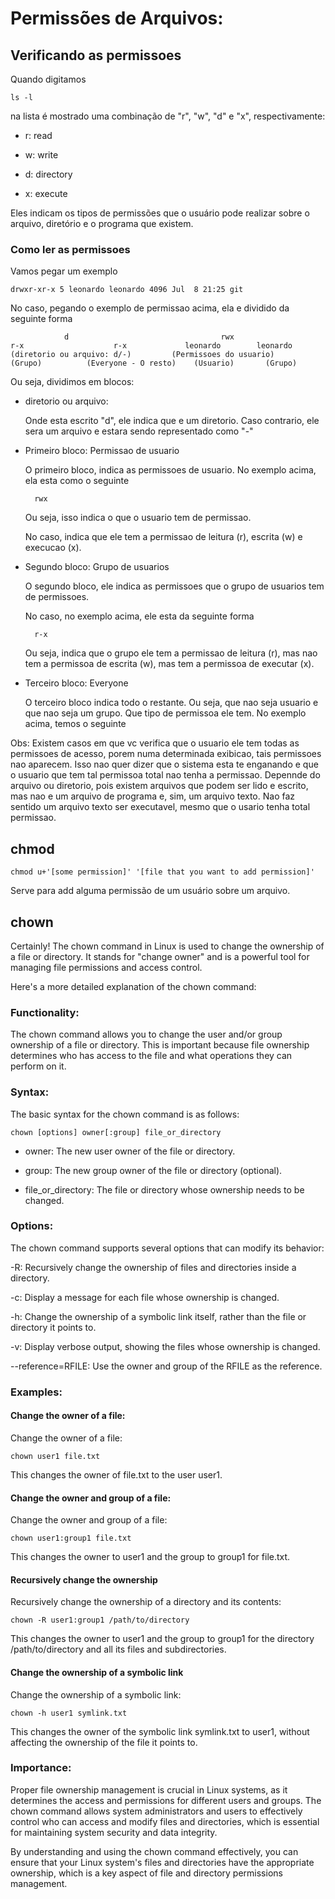 # Permissões de Arquivos: 

## Verificando as permissoes
Quando digitamos

    ls -l
    
na lista é mostrado uma combinação de "r", "w", "d" e "x", respectivamente:

- r: read

- w: write

- d: directory

- x: execute

Eles indicam os tipos de permissões que o usuário pode realizar sobre o arquivo, diretório e o programa que existem.

### Como ler as permissoes
Vamos pegar um exemplo

    drwxr-xr-x 5 leonardo leonardo 4096 Jul  8 21:25 git

No caso, pegando o exemplo de permissao acima, ela e dividido da seguinte forma

                d                                  rwx                   r-x                    r-x             leonardo        leonardo
    (diretorio ou arquivo: d/-)         (Permissoes do usuario)        (Grupo)          (Everyone - O resto)    (Usuario)       (Grupo)

Ou seja, dividimos em blocos:

- diretorio ou arquivo:

    Onde esta escrito "d", ele indica que e um diretorio. Caso contrario, ele sera um arquivo e estara sendo representado como "-"

- Primeiro bloco: Permissao de usuario

    O primeiro bloco, indica as permissoes de usuario. No exemplo acima, ela esta como o seguinte

        rwx

    Ou seja, isso indica o que o usuario tem de permissao.

    No caso, indica que ele tem a permissao de leitura (r), escrita (w) e execucao (x).

- Segundo bloco: Grupo de usuarios

    O segundo bloco, ele indica as permissoes que o grupo de usuarios tem de permissoes.

    No caso, no exemplo acima, ele esta da seguinte forma

        r-x

    Ou seja, indica que o grupo ele tem a permissao de leitura (r), mas nao tem a permissoa de escrita (w), mas tem a permissoa de executar (x).

- Terceiro bloco: Everyone

    O terceiro bloco indica todo o restante. Ou seja, que nao seja usuario e que nao seja um grupo. Que tipo de permissoa ele tem. No exemplo acima, temos o seguinte



Obs: Existem casos em que vc verifica que o usuario ele tem todas as permissoes de acesso, porem numa determinada exibicao, tais permissoes nao aparecem. Isso nao quer dizer que o sistema esta te enganando e que o usuario que tem tal permissoa total nao tenha a permissao. Depennde do arquivo ou diretorio, pois existem arquivos que podem ser lido e escrito, mas nao e um arquivo de programa e, sim, um arquivo texto. Nao faz sentido um arquivo texto ser executavel, mesmo que o usario tenha total permissao.

## chmod

    chmod u+'[some permission]' '[file that you want to add permission]'
    
Serve para add alguma permissão de um usuário sobre um arquivo.

## chown
Certainly! The chown command in Linux is used to change the ownership of a file or directory. It stands for "change owner" and is a powerful tool for managing file permissions and access control.

Here's a more detailed explanation of the chown command:

### Functionality:
The chown command allows you to change the user and/or group ownership of a file or directory. This is important because file ownership determines who has access to the file and what operations they can perform on it.

### Syntax:
The basic syntax for the chown command is as follows:

    chown [options] owner[:group] file_or_directory

- owner: The new user owner of the file or directory.

- group: The new group owner of the file or directory (optional).

- file_or_directory: The file or directory whose ownership needs to be changed.

### Options:
The chown command supports several options that can modify its behavior:

-R: Recursively change the ownership of files and directories inside a directory.

-c: Display a message for each file whose ownership is changed.

-h: Change the ownership of a symbolic link itself, rather than the file or directory it points to.

-v: Display verbose output, showing the files whose ownership is changed.

--reference=RFILE: Use the owner and group of the RFILE as the reference.

### Examples:

#### Change the owner of a file:
Change the owner of a file:

    chown user1 file.txt

This changes the owner of file.txt to the user user1.

#### Change the owner and group of a file:
Change the owner and group of a file:

    chown user1:group1 file.txt

This changes the owner to user1 and the group to group1 for file.txt.

#### Recursively change the ownership
Recursively change the ownership of a directory and its contents:

    chown -R user1:group1 /path/to/directory

This changes the owner to user1 and the group to group1 for the directory /path/to/directory and all its files and subdirectories.

#### Change the ownership of a symbolic link
Change the ownership of a symbolic link:

    chown -h user1 symlink.txt

This changes the owner of the symbolic link symlink.txt to user1, without affecting the ownership of the file it points to.

### Importance:
Proper file ownership management is crucial in Linux systems, as it determines the access and permissions for different users and groups. The chown command allows system administrators and users to effectively control who can access and modify files and directories, which is essential for maintaining system security and data integrity.

By understanding and using the chown command effectively, you can ensure that your Linux system's files and directories have the appropriate ownership, which is a key aspect of file and directory permissions management.